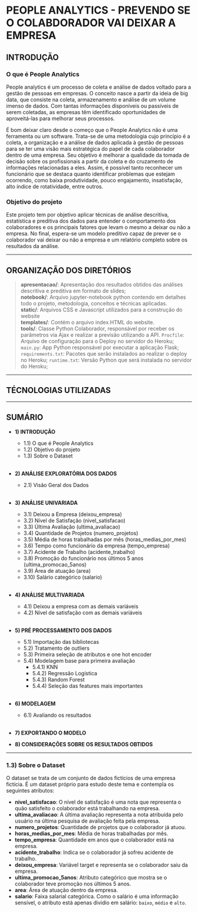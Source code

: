 <h1>PEOPLE ANALYTICS - PREVENDO SE O COLABDORADOR VAI DEIXAR A EMPRESA</h1>

<h2>INTRODUÇÃO</h2>

<h3>O que é People Analytics</h3>

People analytics é um processo de coleta e análise de dados voltado para a gestão de pessoas em empresas. O conceito nasce a partir da ideia de big data, que consiste na coleta, armazenamento e análise de um volume imenso de dados. Com tantas informações disponíveis ou passíveis de serem coletadas, as empresas têm identificado oportunidades de aproveitá-las para melhorar seus processos.

É bom deixar claro desde o começo que o People Analytics não é uma ferramenta ou um software. Trata-se de uma metodologia cujo princípio é a coleta, a organização e a análise de dados aplicada à gestão de pessoas para se ter uma visão mais estratégica do papel de cada colaborador dentro de uma empresa. Seu objetivo é melhorar a qualidade da tomada de decisão sobre os profissionais a partir da coleta e do cruzamento de informações relacionadas a eles. Assim, é possível tanto reconhecer um funcionário que se destaca quanto identificar problemas que estejam ocorrendo, como baixa produtividade, pouco engajamento, insatisfação, alto índice de rotatividade, entre outros.

<h3>Objetivo do projeto</h3>
Este projeto tem por objetivo aplicar técnicas de análise descritiva, estatística e preditiva dos dados para entender o comportamento dos colaboradores e os principais fatores que levam o mesmo a deixar ou não a empresa. No final, espera-se um modelo preditivo capaz de prever se o colaborador vai deixar ou não a empresa e um relatório completo sobre os resultados da análise.

---

<h2>ORGANIZAÇÃO DOS DIRETÓRIOS</h2>

> **apresentacao/**: Apresentação dos resultados obtidos das análises descritiva e preditiva em formato de slides;<br/>
> **notebook/**: Arquivo jupyter-notebook python contendo em detalhes todo o projeto, metodologia, conceitos e técnicas aplicadas.<br/>
> **static/**: Arquivos CSS e Javascript utilizados para a construção do website<br/>
> **templates/**: Contém o arquivo index.HTML do website.<br/>
> **tools/**: Classe Python Colaborador, responsável por receber os parâmetros via Ajax e realizar a previsão utilizando a API.
> `Procfile`: Arquivo de configuração para o Deploy no servidor do Heroku;
> `main.py`: App Python responsável por executar a aplicação Flask;
> `requirements.txt`: Pacotes que serão instalados ao realizar o deploy no Heroku;
> `runtime.txt`: Versão Python que será instalada no servidor do Heroku;

---

<h2>TÉCNOLOGIAS UTILIZADAS</h2>

---

<h2>SUMÁRIO</h2>

* **1) INTRODUÇÃO**
	* 1.1) O que é People Analytics 
	* 1.2) Objetivo do projeto 
	* 1.3) Sobre o Dataset 
<br/><br/>

* **2) ANÁLISE EXPLORATÓRIA DOS DADOS** 
	* 2.1) Visão Geral dos Dados 
<br/><br/>

* **3) ANÁLISE UNIVARIADA**
	* 3.1) Deixou a Empresa (deixou_empresa) 
	* 3.2) Nível de Satisfação (nivel_satisfacao) 
	* 3.3) Última Avaliação (ultima_avaliacao) 
	* 3.4) Quantidade de Projetos (numero_projetos) 
	* 3.5) Média de horas trabalhadas por mês (horas_medias_por_mes) 
	* 3.6) Tempo como funcionário da empresa (tempo_empresa) 
	* 3.7) Acidente de Trabalho (acidente_trabalho) 
	* 3.8) Promoção do funcionário nos últimos 5 anos (ultima_promocao_5anos) 
	* 3.9) Área de atuação (area) 
	* 3.10) Salário categórico (salario) 
<br/><br/>

* **4) ANÁLISE MULTIVARIADA** 
	* 4.1) Deixou a empresa com as demais variáveis 
	* 4.2) Nível de satisfação com as demais variáveis 
<br/><br/>

* **5) PRÉ PROCESSAMENTO DOS DADOS** 
	* 5.1) Importação das bibliotecas 
	* 5.2) Tratamento de outliers 
	* 5.3) Primeira seleção de atributos e one hot encoder 
	* 5.4) Modelagem base para primeira avaliação 
		* 5.4.1) KNN 
		* 5.4.2) Regressão Logística 
		* 5.4.3) Random Forest 
		* 5.4.4) Seleção das features mais importantes 
<br/><br/>

* **6) MODELAGEM** 
	* 6.1) Avaliando os resultados
	<br/><br/>
* **7) EXPORTANDO O MODELO** 
* **8) CONSIDERAÇÕES SOBRE OS RESULTADOS OBTIDOS** 

---


<h3>1.3) Sobre o Dataset</h3>

O dataset se trata de um conjunto de dados fictícios de uma empresa fictícia. É um dataset próprio para estudo deste tema e contempla os seguintes atributos:
* **nivel_satisfacao**: O nível de satisfação é uma nota que representa o quão satisfeito o colaborador está trabalhando na empresa.
* **ultima_avaliacao**: A última avaliação representa a nota atribuída pelo usuário na última pesquisa de avaliação feita pela empresa.
* **numero_projetos**: Quantidade de projetos que o colaborador já atuou.
* **horas_medias_por_mes**: Média de horas trabalhadas por mês.
* **tempo_empresa**: Quantidade em anos que o colaborador está na empresa.
* **acidente_trabalho**: Indica se o colaborador já sofreu acidente de trabalho.
* **deixou_empresa**: Variável target e representa se o colaborador saiu da empresa.
* **ultima_promocao_5anos**: Atributo categórico que mostra se o colaborador teve promoção nos últimos 5 anos.
* **area**: Área de atuação dentro da empresa.
* **salario**: Faixa salarial categórica. Como o salário é uma informação sensível, o atributo está apenas dividio em salário: `baixo`, `médio` e `alto`. 

